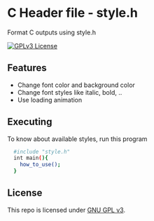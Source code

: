 
# C Header file - style.h 

Format C outputs using style.h

[![GPLv3 License](https://img.shields.io/badge/License-GPL%20v3-blue.svg)](/https://choosealicense.com/licenses/gpl-3.0/)




## Features

- Change font color and background color
- Change font styles like italic, bold, ..
- Use loading animation 



## Executing

To know about available styles, run this program

```bash
  #include "style.h"
  int main(){
    how_to_use();
  }
```


## License

This repo is licensed under [GNU GPL v3](https://choosealicense.com/licenses/gpl-3.0/).

